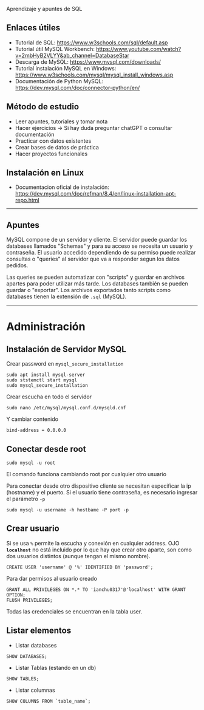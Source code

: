  Aprendizaje y apuntes de SQL

## Enlaces útiles
- Tutorial de SQL: https://www.w3schools.com/sql/default.asp
- Tutorial útil MySQL Workbench: https://www.youtube.com/watch?v=2mbHyB2VLYY&ab_channel=DatabaseStar
- Descarga de MySQL: https://www.mysql.com/downloads/
- Tutorial instalación MySQL en Windows: https://www.w3schools.com/mysql/mysql_install_windows.asp
- Documentación de Python MySQL: https://dev.mysql.com/doc/connector-python/en/


## Método de estudio
- Leer apuntes, tutoriales y tomar nota
- Hacer ejercicios → Si hay duda preguntar chatGPT o consultar documentación
- Practicar con datos existentes
- Crear bases de datos de práctica
- Hacer proyectos funcionales

## Instalación en Linux
- Documentacion oficial de instalación: https://dev.mysql.com/doc/refman/8.4/en/linux-installation-apt-repo.html



----
## Apuntes

MySQL compone de un servidor y cliente. El servidor puede guardar los databases llamados "Schemas" y para su acceso se necesita un usuario y contraseña.
El usuario accedido dependiendo de su permiso puede realizar consultas o "queries" al servidor que va a responder segun los datos pedidos. 

Las queries se pueden automatizar con "scripts" y guardar en archivos apartes para poder utilizar más tarde. Los databases también se pueden guardar o "exportar".
Los archivos exportados tanto scripts como databases tienen la extensión de `.sql` (MySQL).

---

# Administración

## Instalación de Servidor MySQL

Crear password en `mysql_secure_installation`

```
sudo apt install mysql-server
sudo ststemctl start mysql
sudo mysql_secure_installation
```

Crear escucha en todo el servidor
```
sudo nano /etc/mysql/mysql.conf.d/mysqld.cnf
```

Y cambiar contenido 

```
bind-address = 0.0.0.0
```

## Conectar desde root
```
sudo mysql -u root
```
El comando funciona cambiando root por cualquier otro usuario

Para conectar desde otro dispositivo cliente se necesitan especificar la ip (hostname) y el puerto.
Si el usuario tiene contraseña, es necesario ingresar el parámetro `-p`
```
sudo mysql -u username -h hostbame -P port -p
```

## Crear usuario
Si se usa `%` permite la escucha y conexión en cualquier address. 
OJO **`localhost`** no está incluido por lo que hay que crear otro aparte, son como dos usuarios distintos (aunque tengan el mismo nombre). 
```
CREATE USER 'username' @ '%' IDENTIFIED BY 'password';
```

Para dar permisos al usuario creado
```
GRANT ALL PRIVILEGES ON *.* TO 'ianchu0317'@'localhost' WITH GRANT OPTION;
FLUSH PRIVILEGES;
```

Todas las credenciales se encuentran en la tabla user. 


## Listar elementos

- Listar databases
```
SHOW DATABASES;
```

- Listar Tablas (estando en un db)
```
SHOW TABLES;
```

- Listar columnas
```
SHOW COLUMNS FROM `table_name`;
```



 
